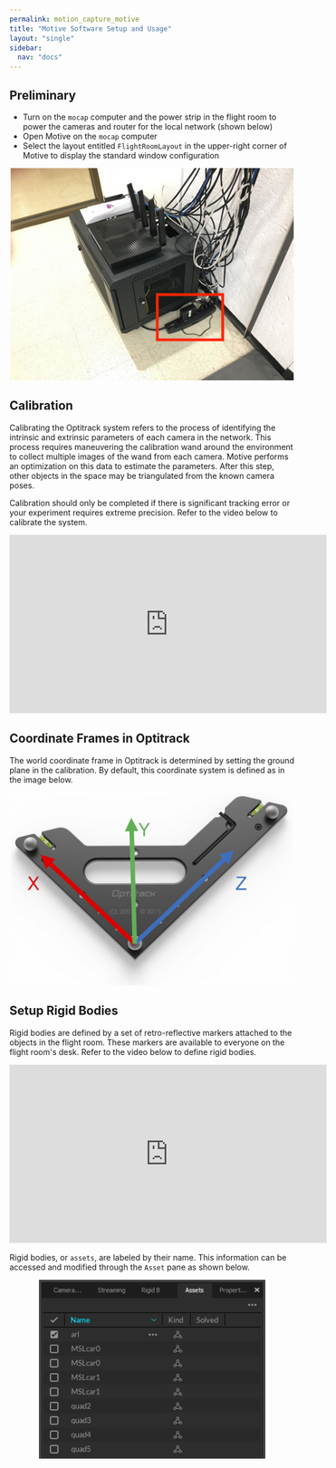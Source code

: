 ```yaml
---
permalink: motion_capture_motive
title: "Motive Software Setup and Usage"
layout: "single"
sidebar:
  nav: "docs"
---
```


## Preliminary
* Turn on the `mocap` computer and the power strip in the flight room to power the cameras and router for the local network (shown below)
* Open Motive on the `mocap` computer
* Select the layout entitled `FlightRoomLayout` in the upper-right corner of Motive to display the standard window configuration

<p style="text-align:center;">
<img src="assets/flightroom_switches.jpg" width="500"/>
</p>

## Calibration
Calibrating the Optitrack system refers to the process of identifying the intrinsic and extrinsic parameters of each camera in the network. This process requires maneuvering the calibration wand around the environment to collect multiple images of the wand from each camera. Motive performs an optimization on this data to estimate the parameters. After this step, other objects in the space may be triangulated from the known camera poses. 

Calibration should only be completed if there is significant tracking error or your experiment requires extreme precision. Refer to the video below to calibrate the system. 

<iframe width="560" height="315" src="https://www.youtube.com/embed/cNZaFEghTBU" frameborder="0" allow="autoplay; encrypted-media" allowfullscreen></iframe>

## Coordinate Frames in Optitrack
The world coordinate frame in Optitrack is determined by setting the ground plane in the calibration. By default, this coordinate system is defined as in the image below. 

<p style="text-align:center;">
<img src="assets/mocap_coodinate_system.png" width="500"/>
</p>

## Setup Rigid Bodies
Rigid bodies are defined by a set of retro-reflective markers attached to the objects in the flight room. These markers are available to everyone on the flight room's desk. Refer to the video below to define rigid bodies. 
<iframe width="560" height="315" src="https://www.youtube.com/embed/Z9kO7jJgCLE" frameborder="0" allow="autoplay; encrypted-media" allowfullscreen></iframe>

Rigid bodies, or `assets`, are labeled by their name. This information can be accessed and modified through the `Asset` pane as shown below. 

<p style="text-align:center;">
<img src="assets/mocap_assets.png" width="400"/>
</p>